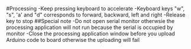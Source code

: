 #Processing
-Keep pressing keyboard to accelerate
-Keyboard keys "w", "s", 'a' and "d" corresponds to forward, backward, left and right
-Release key to stop
##Special note
-Do not open serial monitor otherwsie the processing application will not run because the serial is occupied by monitor
-Close the processing application window before you upload Arduino code to board otherwise the uploading will fail
